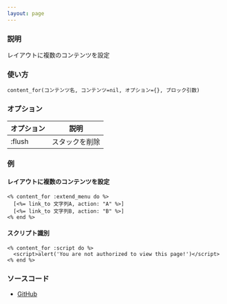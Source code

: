 ```yaml
---
layout: page
---
```


### 説明

レイアウトに複数のコンテンツを設定

### 使い方

    content_for(コンテンツ名, コンテンツ=nil, オプション={}, ブロック引数)

### オプション

| オプション | 説明           |
| ---------- | -------------- |
| :flush     | スタックを削除 |

### 例

#### レイアウトに複数のコンテンツを設定

    <% content_for :extend_menu do %>
      [<%= link_to 文字列A, action: "A" %>]
      [<%= link_to 文字列B, action: "B" %>]
    <% end %>

#### スクリプト識別

    <% content_for :script do %>
      <script>alert('You are not authorized to view this page!')</script>
    <% end %>

### ソースコード

- [GitHub](https://github.com/rails/rails/blob/984c3ef2775781d47efa9f541ce570daa2434a80/actionview/lib/action_view/helpers/capture_helper.rb#L155)
